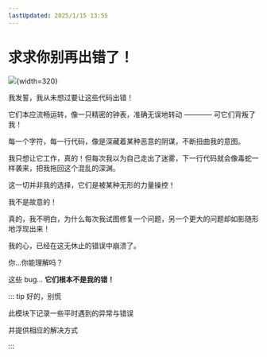 ```yaml
---
lastUpdated: 2025/1/15 13:55
---
```


# 求求你别再出错了！

![](https://namichong.obs.cn-south-1.myhuaweicloud.com/Blog/images/write-bugs.jpg){width=320}

我发誓，我从未想过要让这些代码出错！

它们本应流畅运转，像一只精密的钟表，准确无误地转动 ———— 可它们背叛了我！

每一个字符，每一行代码，像是深藏着某种恶意的阴谋，不断扭曲我的意图。

我只想让它工作，真的！但每次我以为自己走出了迷雾，下一行代码就会像毒蛇一样袭来，把我拖回这个混乱的深渊。

这一切并非我的选择，它们是被某种无形的力量操控！

我不是故意的！

真的，我不明白，为什么每次我试图修复一个问题，另一个更大的问题却如影随形地浮现出来！

我的心，已经在这无休止的错误中崩溃了。

你…你能理解吗？

这些 bug… **它们根本不是我的错！**

::: tip 好的，别慌

此模块下记录一些平时遇到的异常与错误

并提供相应的解决方式

:::
